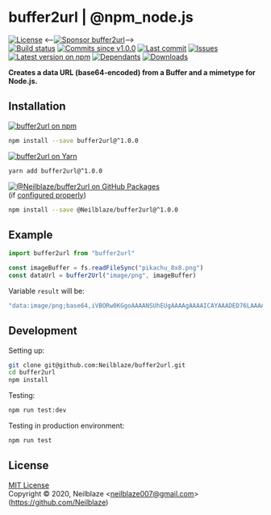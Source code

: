 # buffer2url | @npm_node.js


<a href="https://raw.githubusercontent.com/Neilblaze/buffer2url/master/license.txt"><img src="https://img.shields.io/github/license/Neilblaze/buffer2url?style=flat-square" alt="License"/></a> <--<a href="https://github.com/sponsors/Neilblaze"><img src="https://img.shields.io/badge/<3-Sponsor-FF45F1?style=flat-square" alt="Sponsor buffer2url"/></a>-->  
<a href="https://actions-badge.atrox.dev/Neilblaze/buffer2url/goto"><img src="https://img.shields.io/endpoint.svg?style=flat-square&url=https%3A%2F%2Factions-badge.atrox.dev%2FNeilblaze%2Fbuffer2url%2Fbadge" alt="Build status"/></a> <a href="https://github.com/Neilblaze/buffer2url/commits"><img src="https://img.shields.io/github/commits-since/Neilblaze/buffer2url/v1.0.0?style=flat-square&logo=github" alt="Commits since v1.0.0"/></a> <a href="https://github.com/Neilblaze/buffer2url/commits"><img src="https://img.shields.io/github/last-commit/Neilblaze/buffer2url?style=flat-square&logo=github" alt="Last commit"/></a> <a href="https://github.com/Neilblaze/buffer2url/issues"><img src="https://img.shields.io/github/issues/Neilblaze/buffer2url?style=flat-square&logo=github" alt="Issues"/></a>  
<a href="https://npmjs.com/package/buffer2url"><img src="https://img.shields.io/npm/v/buffer2url?style=flat-square&logo=npm&label=latest%20version" alt="Latest version on npm"/></a> <a href="https://github.com/Neilblaze/buffer2url/network/dependants"><img src="https://img.shields.io/librariesio/dependants/npm/buffer2url?style=flat-square&logo=npm" alt="Dependants"/></a> <a href="https://npmjs.com/package/buffer2url"><img src="https://img.shields.io/npm/dm/buffer2url?style=flat-square&logo=npm" alt="Downloads"/></a>

**Creates a data URL (base64-encoded) from a Buffer and a mimetype for Node.js.**





## Installation

<a href="https://npmjs.com/package/buffer2url"><img src="https://img.shields.io/badge/npm-buffer2url-C23039?style=flat-square&logo=npm" alt="buffer2url on npm"/></a>

```bash
npm install --save buffer2url@^1.0.0
```

<a href="https://yarnpkg.com/package/buffer2url"><img src="https://img.shields.io/badge/Yarn-buffer2url-2F8CB7?style=flat-square&logo=yarn&logoColor=white" alt="buffer2url on Yarn"/></a>

```bash
yarn add buffer2url@^1.0.0
```

<a href="https://github.com/Neilblaze/buffer2url/packages"><img src="https://img.shields.io/badge/GitHub Packages-@Neilblaze/buffer2url-24282e?style=flat-square&logo=github" alt="@Neilblaze/buffer2url on GitHub Packages"/></a>  
(if [configured properly](https://help.github.com/en/github/managing-packages-with-github-packages/configuring-npm-for-use-with-github-packages))

```bash
npm install --save @Neilblaze/buffer2url@^1.0.0
```



## Example


```javascript
import buffer2url from "buffer2url"

const imageBuffer = fs.readFileSync("pikachu_8x8.png")
const dataUrl = buffer2Url("image/png", imageBuffer)
```

Variable `result` will be:

```javascript
"data:image/png;base64,iVBORw0KGgoAAAANSUhEUgAAAAgAAAAICAYAAADED76LAAAARklEQVQoU2P8/Z/hPwMewEiUAhaG/wyMjIwMv6FmIfPBJrAyQuyAKUDmo1iBrhCkifG/oBrY4D/vbqE4lUVIDcwnrICQLwAWoihJ/lJMVwAAAABJRU5ErkJgggAA"
```

















## Development



Setting up:
```bash
git clone git@github.com:Neilblaze/buffer2url.git
cd buffer2url
npm install
```
Testing:
```bash
npm run test:dev
```
Testing in production environment:
```bash
npm run test
```


## License
[MIT License](https://raw.githubusercontent.com/Neilblaze/buffer2url/master/license.txt)  
Copyright © 2020, Neilblaze \<neilblaze007@gmail.com> (https://github.com/Neilblaze)
